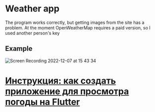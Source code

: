 # Weather app

The program works correctly, but getting images from the site has a problem. At the moment OpenWeatherMap requires a paid version, so I used another person's key

## Example

![Screen Recording 2022-12-07 at 15 43 34](https://user-images.githubusercontent.com/77191581/206183019-ad41e124-39bf-4d94-8ae2-16a08c2d10e5.gif)

# [Инструкция: как создать приложение для просмотра погоды на Flutter](https://vc.ru/dev/155933-instrukciya-kak-sozdat-prilozhenie-dlya-prosmotra-pogody-na-flutter)



